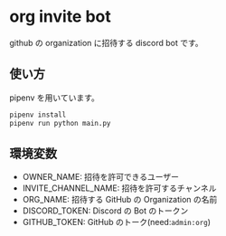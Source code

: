 # org invite bot

github の organization に招待する discord bot です。

## 使い方

pipenv を用いています。

```bash
pipenv install
pipenv run python main.py
```

## 環境変数

-   OWNER_NAME: 招待を許可できるユーザー
-   INVITE_CHANNEL_NAME: 招待を許可するチャンネル
-   ORG_NAME: 招待する GitHub の Organization の名前
-   DISCORD_TOKEN: Discord の Bot のトークン
-   GITHUB_TOKEN: GitHub のトーク(need:`admin:org`)
